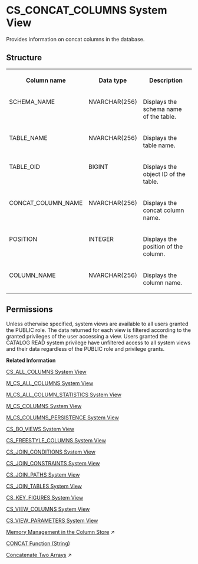 <!-- loio02fb9caf72a44272b311b5508165617a -->

# CS\_CONCAT\_COLUMNS System View

Provides information on concat columns in the database.



## Structure


<table>
<tr>
<th valign="top">

Column name

</th>
<th valign="top">

Data type

</th>
<th valign="top">

Description

</th>
</tr>
<tr>
<td valign="top">

SCHEMA\_NAME

</td>
<td valign="top">

NVARCHAR\(256\)

</td>
<td valign="top">

Displays the schema name of the table.

</td>
</tr>
<tr>
<td valign="top">

TABLE\_NAME

</td>
<td valign="top">

NVARCHAR\(256\)

</td>
<td valign="top">

Displays the table name.

</td>
</tr>
<tr>
<td valign="top">

TABLE\_OID

</td>
<td valign="top">

BIGINT

</td>
<td valign="top">

Displays the object ID of the table.

</td>
</tr>
<tr>
<td valign="top">

CONCAT\_COLUMN\_NAME

</td>
<td valign="top">

NVARCHAR\(256\)

</td>
<td valign="top">

Displays the concat column name.

</td>
</tr>
<tr>
<td valign="top">

POSITION

</td>
<td valign="top">

INTEGER

</td>
<td valign="top">

Displays the position of the column.

</td>
</tr>
<tr>
<td valign="top">

COLUMN\_NAME

</td>
<td valign="top">

NVARCHAR\(256\)

</td>
<td valign="top">

Displays the column name.

</td>
</tr>
</table>



<a name="loio02fb9caf72a44272b311b5508165617a__section_urf_rbq_bzb"/>

## Permissions

Unless otherwise specified, system views are available to all users granted the PUBLIC role. The data returned for each view is filtered according to the granted privileges of the user accessing a view. Users granted the CATALOG READ system privilege have unfiltered access to all system views and their data regardless of the PUBLIC role and privilege grants.

**Related Information**  


[CS\_ALL\_COLUMNS System View](cs-all-columns-system-view-813f1ae.md "Provides information from all columns of column tables, including internal ones.")

[M\_CS\_ALL\_COLUMNS System View](../022-Monitoring-Views/m-cs-all-columns-system-view-20acf4c.md "Provides runtime information for all columns in column tables, including internal column tables.")

[M\_CS\_ALL\_COLUMN\_STATISTICS System View](../022-Monitoring-Views/m-cs-all-column-statistics-system-view-2cb5b77.md "Provides information on how many scans and index searches were performed on any specified columns.")

[M\_CS\_COLUMNS System View](../022-Monitoring-Views/m-cs-columns-system-view-20ad197.md "Provides runtime information about columns in column tables.")

[M\_CS\_COLUMNS\_PERSISTENCE System View](../022-Monitoring-Views/m-cs-columns-persistence-system-view-14905bf.md "Provides column persistence information for column tables.")

[CS\_BO\_VIEWS System View](cs-bo-views-system-view-209fd90.md "Provides information about business object views for column store join views.")

[CS\_FREESTYLE\_COLUMNS System View](cs-freestyle-columns-system-view-20a0065.md "Provides freestyle search columns for column store join views.")

[CS\_JOIN\_CONDITIONS System View](cs-join-conditions-system-view-20a034d.md "Provides join conditions for column store join views.")

[CS\_JOIN\_CONSTRAINTS System View](cs-join-constraints-system-view-20a06e5.md "Provides join constraints for column store join views.")

[CS\_JOIN\_PATHS System View](cs-join-paths-system-view-20a09ec.md "Provides join paths for column store join views.")

[CS\_JOIN\_TABLES System View](cs-join-tables-system-view-20a0cc3.md "Provides information about the physical tables referred to by column store join views.")

[CS\_KEY\_FIGURES System View](cs-key-figures-system-view-20a0f88.md "Provides information about the key figures defined for column store join views.")

[CS\_VIEW\_COLUMNS System View](cs-view-columns-system-view-20a1288.md "Provides information about the columns defined for column store join views.")

[CS\_VIEW\_PARAMETERS System View](cs-view-parameters-system-view-3abb271.md "Provides a list of parameters of the objects in the SAP HANA database. Only calculation views are considered. The parameters of a view are parsed from the definition of the underlying scenario.")

[Memory Management in the Column Store](https://help.sap.com/viewer/f9c5015e72e04fffa14d7d4f7267d897/2023_4_QRC/en-US/bd6e6be8bb5710149e34e14608e07b76.html "The column store is the part of the SAP HANA database that manages data organized in columns in memory. Tables created as column tables are stored here.") :arrow_upper_right:

[CONCAT Function \(String\)](../../010-SQL-Reference/011-SQL-Functions/concat-function-string-20dd51f.md "Returns a combined string consisting of two specified strings.")

[Concatenate Two Arrays](https://help.sap.com/viewer/d1cb63c8dd8e4c35a0f18aef632687f0/2023_4_QRC/en-US/efc8eca4c00b454784eafb625af416d3.html "") :arrow_upper_right:

